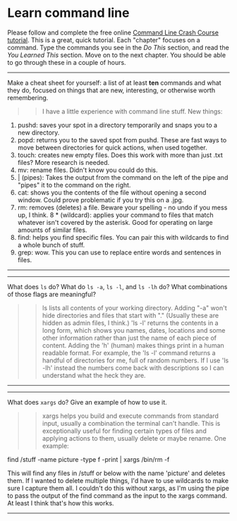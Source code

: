 # Learn command line

Please follow and complete the free online [Command Line Crash Course
tutorial](http://cli.learncodethehardway.org/book/). This is a great,
quick tutorial. Each "chapter" focuses on a command. Type the commands
you see in the _Do This_ section, and read the _You Learned This_
section. Move on to the next chapter. You should be able to go through
these in a couple of hours.


---

Make a cheat sheet for yourself: a list of at least **ten** commands and what they do, focused on things that are new, interesting, or otherwise worth remembering.

> > I have a little experience with command line stuff. New things:
1. pushd: saves your spot in a directory temporarily and snaps you to a new directory. 
2. popd: returns you to the saved spot from pushd. These are fast ways to move between directories for quick actions, when used together. 
3. touch: creates new empty files. Does this work with more than just .txt files? More research is needed. 
4. mv: rename files. Didn't know you could do this.
5. | (pipes): Takes the output from the command on the left of the pipe and "pipes" it to the command on the right. 
6. cat: shows you the contents of the file without opening a second window. Could prove problematic if you try this on a .jpg. 
7. rm: removes (deletes) a file. Beware your spelling - no undo if you mess up, I think. 
8 * (wildcard): applies your command to files that match whatever isn't covered by the asterisk. Good for operating on large amounts of similar files. 
9. find: helps you find specific files. You can pair this with wildcards to find a whole bunch of stuff. 
10. grep: wow. This you can use to replace entire words and sentences in files. 

---


---

What does `ls` do? What do `ls -a`, `ls -l`, and `ls -lh` do? What combinations of those flags are meaningful?

> > ls lists all contents of your working directory. Adding "-a" won't hide directories and files that start with "." (Usually these are hidden as admin files, I think.) 'ls -l' returns the contents in a long form, which shows you names, dates, locations and some other information rather than just the name of each piece of content. Adding the 'h' (human) makes things print in a human readable format. For example, the 'ls -l' command returns a handful of directories for me, full of random numbers. If I use 'ls -lh' instead the numbers come back with descriptions so I can understand what the heck they are. 

---


---

What does `xargs` do? Give an example of how to use it.

> > xargs helps you build and execute commands from standard input, usually a combination the terminal can't handle. This is exceptionally useful for finding certain types of files and applying actions to them, usually delete or maybe rename. One example:

find /stuff -name picture -type f -print | xargs /bin/rm -f

This will find any files in /stuff or below with the name 'picture' and deletes them. If I wanted to delete multiple things, I'd have to use wildcards to make sure I capture them all. I couldn't do this without xargs, as I'm using the pipe to pass the output of the find command as the input to the xargs command. At least I think that's how this works.

---

